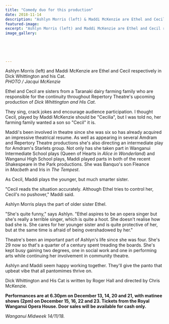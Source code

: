 ```yaml
---
title: "Comedy duo for this production"
date: 2018-11-14
description: "Ashlyn Morris (left) & Maddi McKenzie are Ethel and Cecil respectively in 'Dick Whittington and his Cat'..."
featured-image: 
excerpt: "Ashlyn Morris (left) and Maddi McKenzie are Ethel and Cecil respectively in Dick Whittington and his Cat."
image_gallery:
    
    
    
    
    
---
```


<p><span>Ashlyn Morris (left) and Maddi McKenzie are Ethel and Cecil respectively in Dick Whittington and his Cat. <br /><em>PHOTO / Jacqui McKenzie</em></span></p>
<p class="element element-paragraph">Ethel and Cecil are sisters from a Taranaki dairy farming family who are responsible for the continuity throughout Repertory Theatre's upcoming production of&nbsp;<em>Dick Whittington and His Cat</em>.</p>
<p class="element element-paragraph">They sing, crack jokes and encourage audience participation. I thought Cecil, played by Maddi McKenzie should be "Cecilia", but I was told no, her farming family wanted a son so "Cecil" it is.</p>
<p class="element element-paragraph">Maddi's been involved in theatre since she was six so has already acquired an impressive theatrical resume. As well as appearing in several Amdram and Repertory Theatre productions she's also directing an intermediate play for Amdram's Starlets group. Not only has she taken part in Wanganui Intermediate School plays (Queen of Hearts in&nbsp;<em>Alice in Wonderland</em>) and Wanganui High School plays, Maddi played parts in both of the recent Shakespeare in the Park productions. She was Banquo's son Fleance in&nbsp;<em>Macbeth</em>&nbsp;and Iris in&nbsp;<em>The Tempest</em>.</p>
<p class="element element-paragraph">As Cecil, Maddi plays the younger, but much smarter sister.</p>
<p class="element element-paragraph">"Cecil reads the situation accurately. Although Ethel tries to control her, Cecil's no pushover," Maddi said.</p>
<p class="element element-paragraph">Ashlyn Morris plays the part of older sister Ethel.</p>
<p class="element element-paragraph">"She's quite funny," says Ashlyn. "Ethel aspires to be an opera singer but she's really a terrible singer, which is quite a hoot. She doesn't realise how bad she is. She cares for her younger sister and is quite protective of her, but at the same time is afraid of being overshadowed by her."</p>
<p class="element element-paragraph">Theatre's been an important part of Ashlyn's life since she was four. She's 29 now so that's a quarter of a century spent treading the boards. She's kept busy gaining two degrees, one in social work and one in performing arts while continuing her involvement in community theatre.</p>
<p class="element element-paragraph">Ashlyn and Maddi seem happy working together. They'll give the panto that upbeat vibe that all pantomimes thrive on.</p>
<p><span>Dick Whittington and His Cat is written by Roger Hall and directed by Chris McKenzie.<strong><br /></strong></span></p>
<p><span><strong>Performances are at 6.30pm on December 13, 14, 20 and 21, with matinee shows (2pm) on December 15, 16, 22 and 23. Tickets from the Royal Wanganui Opera House. Door sales will be available for cash only.</strong></span></p>
<p><em>Wanganui Midweek 14/11/18.</em></p>


